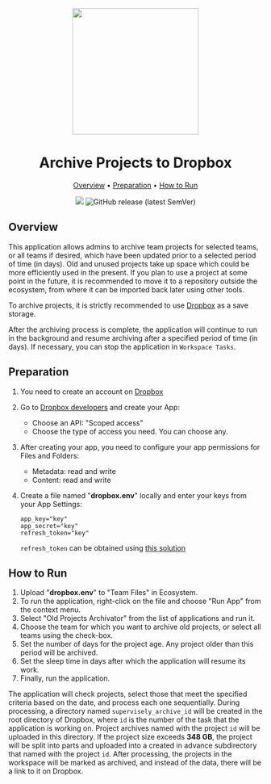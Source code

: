 <div align='center' markdown> 
<img src='https://i.imgur.com/UdBujFN.png' width='250'/> <br>

# Archive Projects to Dropbox

<p align='center'>
  <a href='#overview'>Overview</a> •
  <a href='#preparation'>Preparation</a> •
  <a href='#how-to-run'>How to Run</a>
</p>

[![](https://img.shields.io/badge/slack-chat-green.svg?logo=slack)](https://supervise.ly/slack)
![GitHub release (latest SemVer)](https://img.shields.io/github/v/release/supervisely-ecosystem/archive-old-projects-on-community-edition)

</div>

## Overview

This application allows admins to archive team projects for selected teams, or all teams if desired, which have been updated prior to a selected period of time (in days). Old and unused projects take up space which could be more efficiently used in the present. If you plan to use a project at some point in the future, it is recommended to move it to a repository outside the ecosystem, from where it can be imported back later using other tools.

To archive projects, it is strictly recommended to use <a href="https://www.dropbox.com/">Dropbox</a> as a save storage.

After the archiving process is complete, the application will continue to run in the background and resume archiving after a specified period of time (in days). If necessary, you can stop the application in `Workspace Tasks`.

## Preparation

1. You need to create an account on [Dropbox](https://www.dropbox.com/)
2. Go to [Dropbox developers](https://www.dropbox.com/developers) and create your App:
   - Choose an API: "Scoped access"
   - Choose the type of access you need. You can choose any.
3. After creating your app, you need to configure your app permissions for Files and Folders:
   - Metadata: read and write
   - Content: read and write
4. Create a file named "**dropbox.env**" locally and enter your keys from your App Settings:

   ```
   app_key="key"
   app_secret="key"
   refresh_token="key"
   ```

   `refresh_token`
   can be obtained using [this solution](https://www.dropboxforum.com/t5/Dropbox-API-Support-Feedback/Get-refresh-token-from-access-token/td-p/596739)

## How to Run

1. Upload "**dropbox.env**" to "Team Files" in Ecosystem.
2. To run the application, right-click on the file and choose "Run App" from the context menu.
3. Select "Old Projects Archivator" from the list of applications and run it.
4. Choose the team for which you want to archive old projects, or select all teams using the check-box.
5. Set the number of days for the project age. Any project older than this period will be archived.
6. Set the sleep time in days after which the application will resume its work.
7. Finally, run the application.

The application will check projects, select those that meet the specified criteria based on the date, and process each one sequentially. During processing, a directory named `supervisely_archive_id` will be created in the root directory of Dropbox, where `id` is the number of the task that the application is working on. Project archives named with the project `id` will be uploaded in this directory.
If the project size exceeds **348 GB**, the project will be split into parts and uploaded into a created in advance subdirectory that named with the project `id`.
After processing, the projects in the workspace will be marked as archived, and instead of the data, there will be a link to it on Dropbox.
